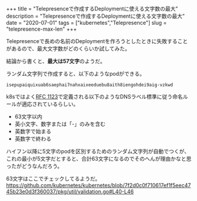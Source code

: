 +++
title = "Telepresenceで作成するDeploymentに使える文字数の最大"
description = "Telepresenceで作成するDeploymentに使える文字数の最大"
date = "2020-07-01"
tags = ["kubernetes","Telepresence"]
slug = "telepresence-max-len"
+++


Telepresenceで長めの名前のDeploymentを作ろうとしたときに失敗することがあるので、最大文字数がどのくらいか試してみた。

<!--more-->
結論から書くと、**最大は57文字**のようだ。

ランダム文字列で作成すると、以下のようなpodができる。

```
isepupaiquixuab6saephai7nahxaixeeduebu8aith8iengohdei9aig-vzkwd
```

k8sではよく[RFC 1123](https://tools.ietf.org/html/rfc1123)で定義される以下のようなDNSラベル標準に従う命名ルールが適応されているらしい。

* 63文字以内
* 英小文字、数字または「-」のみを含む
* 英数字で始まる
* 英数字で終わる

ハイフン以降に5文字のpodを区別するためのランダム文字列が自動でつくが、これの最小が5文字だとすると、合計63文字になるのでそのへんが理由かなと思ったがどうなんだろう。

63文字はここでチェックしてるようだ。
https://github.com/kubernetes/kubernetes/blob/7f2d0c0f710617ef1f5eec4745b23e0d3f360037/pkg/util/validation.go#L40-L46
